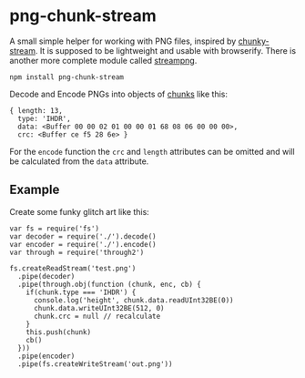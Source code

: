 # png-chunk-stream

A small simple helper for working with PNG files, inspired by [chunky-stream](https://www.npmjs.org/package/chunky-rice). 
It is supposed to be lightweight and usable with browserify.
There is another more complete module called [streampng](https://www.npmjs.org/package/streampng).

```
npm install png-chunk-stream
```
Decode and Encode PNGs into objects of [chunks](http://www.w3.org/TR/PNG/#11Chunks) like this:
```
{ length: 13,
  type: 'IHDR',
  data: <Buffer 00 00 02 01 00 00 01 68 08 06 00 00 00>,
  crc: <Buffer ce f5 28 6e> }
```

For the `encode` function the `crc` and `length` attributes can be omitted and will be
calculated from the `data` attribute.


## Example

Create some funky glitch art like this:

```
var fs = require('fs')
var decoder = require('./').decode()
var encoder = require('./').encode()
var through = require('through2')

fs.createReadStream('test.png')
  .pipe(decoder)
  .pipe(through.obj(function (chunk, enc, cb) {
    if(chunk.type === 'IHDR') {
      console.log('height', chunk.data.readUInt32BE(0))
      chunk.data.writeUInt32BE(512, 0)
      chunk.crc = null // recalculate
    }
    this.push(chunk)
    cb()
  }))
  .pipe(encoder)
  .pipe(fs.createWriteStream('out.png'))
```